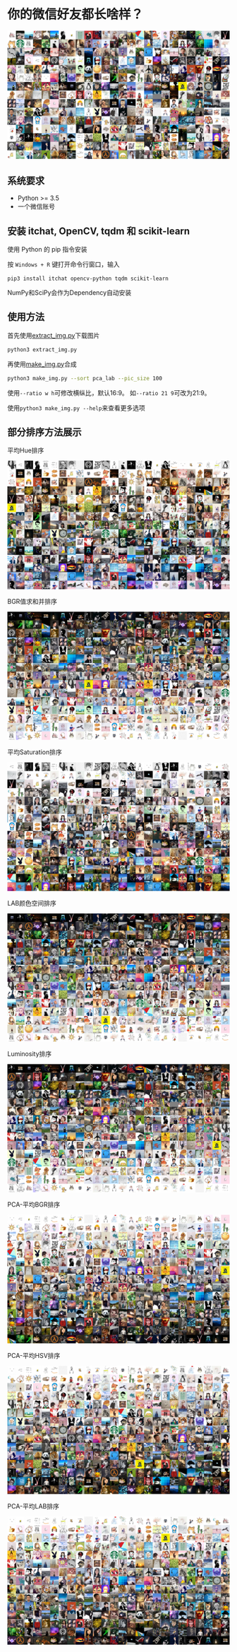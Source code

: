# 你的微信好友都长啥样？

![](result-rand.png)


## 系统要求

- Python >= 3.5
- 一个微信账号


## 安装 itchat, OpenCV, tqdm 和 scikit-learn

使用 Python 的 pip 指令安装

按 `Windows + R` 键打开命令行窗口，输入

```
pip3 install itchat opencv-python tqdm scikit-learn
```

NumPy和SciPy会作为Dependency自动安装

## 使用方法

首先使用[extract_img.py](extract_img.py)下载图片

```bash
python3 extract_img.py
```

再使用[make_img.py](make_img.py)合成

```bash
python3 make_img.py --sort pca_lab --pic_size 100
```

使用```--ratio w h```可修改横纵比，默认16:9。
如```--ratio 21 9```可改为21:9。

使用```python3 make_img.py --help```来查看更多选项

## 部分排序方法展示

平均Hue排序

![av_hue](result-av_hue.png)

BGR值求和并排序

![bgr_sum](result-bgr_sum.png)

平均Saturation排序

![sat](result-av_sat.png)

LAB颜色空间排序

![lab](result-lab.png)

Luminosity排序

![lum](result-lum.png)

PCA-平均BGR排序

![PCA-BGR](result-pca_bgr.png)

PCA-平均HSV排序

![PCA-HSV](result-pca_hsv.png)

PCA-平均LAB排序

![PCA-LAB](result-pca_lab.png)

